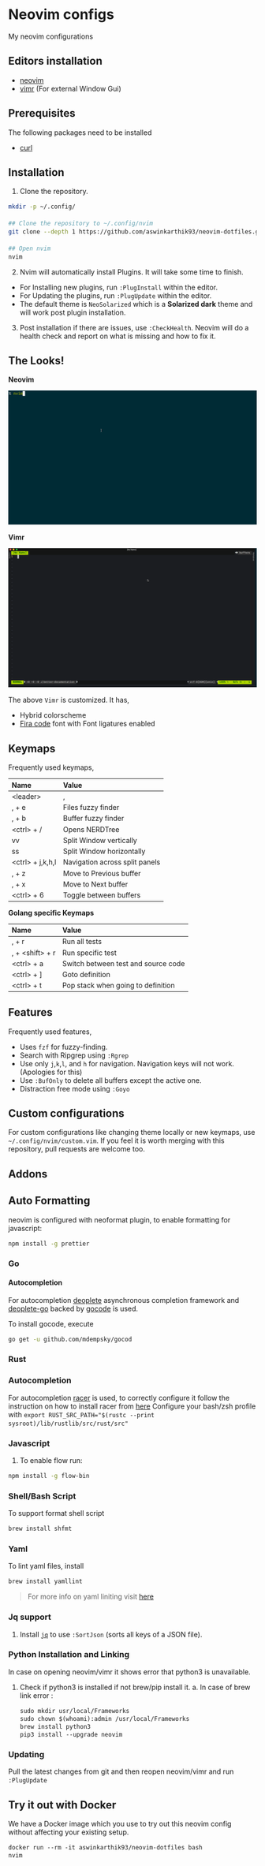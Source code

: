 # Neovim configs

My neovim configurations

## Editors installation

- [neovim](https://github.com/neovim/neovim/wiki/Installing-Neovim)
- [vimr](https://github.com/qvacua/vimr) (For external Window Gui)

## Prerequisites

The following packages need to be installed

- [curl](https://curl.haxx.se/)

## Installation

1. Clone the repository.

```sh
mkdir -p ~/.config/

## Clone the repository to ~/.config/nvim
git clone --depth 1 https://github.com/aswinkarthik93/neovim-dotfiles.git ~/.config/nvim

## Open nvim
nvim
```

2. Nvim will automatically install Plugins. It will take some time to finish.

- For Installing new plugins, run `:PlugInstall` within the editor.
- For Updating the plugins, run `:PlugUpdate` within the editor.
- The default theme is `NeoSolarized` which is a **Solarized dark** theme and will work post plugin installation.

3. Post installation if there are issues, use `:CheckHealth`. Neovim will do a health check and report on what is missing and how to fix it.

## The Looks!

**Neovim**

![demo](/demo/nvim.gif)

**Vimr**

![demo](/demo/vimr.gif)

The above `Vimr` is customized. It has,

- Hybrid colorscheme
- [Fira code](https://github.com/tonsky/FiraCode) font with Font ligatures enabled

## Keymaps

Frequently used keymaps,

| Name               | Value                          |
| :----------------- | :----------------------------- |
| \<leader\>         | ,                              |
| , + e              | Files fuzzy finder             |
| , + b              | Buffer fuzzy finder            |
| \<ctrl\> + /       | Opens NERDTree                 |
| vv                 | Split Window vertically        |
| ss                 | Split Window horizontally      |
| \<ctrl\> + j,k,h,l | Navigation across split panels |
| , + z              | Move to Previous buffer        |
| , + x              | Move to Next buffer            |
| \<ctrl\> + 6       | Toggle between buffers         |

**Golang specific Keymaps**

| Name              | Value                               |
| :---------------- | :---------------------------------- |
| , + r             | Run all tests                       |
| , + \<shift\> + r | Run specific test                   |
| \<ctrl\> + a      | Switch between test and source code |
| \<ctrl\> + ]      | Goto definition                     |
| \<ctrl\> + t      | Pop stack when going to definition  |

## Features

Frequently used features,

- Uses `fzf` for fuzzy-finding.
- Search with Ripgrep using `:Rgrep`
- Use only `j`,`k`,`l`, and `h` for navigation. Navigation keys will not work. (Apologies for this)
- Use `:BufOnly` to delete all buffers except the active one.
- Distraction free mode using `:Goyo`

## Custom configurations

For custom configurations like changing theme locally or new keymaps, use `~/.config/nvim/custom.vim`. If you feel it is worth merging with this repository, pull requests are welcome too.

## Addons

## Auto Formatting

neovim is configured with neoformat plugin, to enable formatting for javascript:

```sh
npm install -g prettier
```

### Go

#### Autocompletion

For autocompletion [deoplete](https://github.com/Shougo/deoplete.nvim) asynchronous completion framework and [deoplete-go](https://github.com/zchee/deoplete-go) backed by [gocode](https://github.com/mdempsky/gocode) is used.

To install gocode, execute

```sh
go get -u github.com/mdempsky/gocod
```

### Rust

### Autocompletion

For autocompletion [racer](https://github.com/racer-rust/racer) is used, to correctly configure it follow the instruction on how to install racer from [here](https://github.com/racer-rust/racer#installation)
Configure your bash/zsh profile with `export RUST_SRC_PATH="$(rustc --print sysroot)/lib/rustlib/src/rust/src"`

### Javascript

1. To enable flow run:

```sh
npm install -g flow-bin
```

### Shell/Bash Script

To support format shell script

```sh
brew install shfmt
```

### Yaml

To lint yaml files, install

```sh
brew install yamllint
```

> For more info on yaml liniting visit [here](https://github.com/adrienverge/yamllint)

### Jq support

1. Install [`jq`](https://github.com/stedolan/jq) to use `:SortJson` (sorts all keys of a JSON file).

### Python Installation and Linking

In case on opening neovim/vimr it shows error that python3 is unavailable.

1. Check if python3 is installed if not brew/pip install it.
   a. In case of brew link error :
   ```
   sudo mkdir usr/local/Frameworks
   sudo chown $(whoami):admin /usr/local/Frameworks
   brew install python3
   pip3 install --upgrade neovim
   ```

### Updating

Pull the latest changes from git and then reopen neovim/vimr and run `:PlugUpdate`

## Try it out with Docker

We have a Docker image which you use to try out this neovim config without affecting your existing setup.

```
docker run --rm -it aswinkarthik93/neovim-dotfiles bash
nvim
```